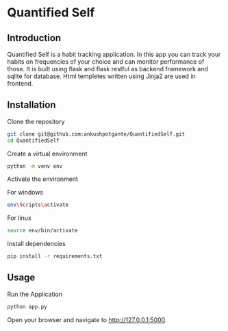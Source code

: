 # Quantified Self

## Introduction

Quantified Self is a habit tracking application. In this app you can track your habits on frequencies of your choice and can monitor performance of those.
It is built using flask and flask restful as backend framework and sqlite for database. Html templetes written using Jinja2 are used in frontend.

## Installation

Clone the repository
``` bash
git clone git@github.com:ankushpotgante/QuantifiedSelf.git
cd QuantifiedSelf
```

Create a virtual environment

``` sh
python -m venv env
```

Activate the environment

For windows
```sh
env\Scripts\activate
```

For linux
``` sh
source env/bin/activate
```

Install dependencies

```sh
pip install -r requirements.txt
```


## Usage

Run the Application
``` bash
python app.py
```

Open your browser and navigate to http://127.0.0.1:5000.